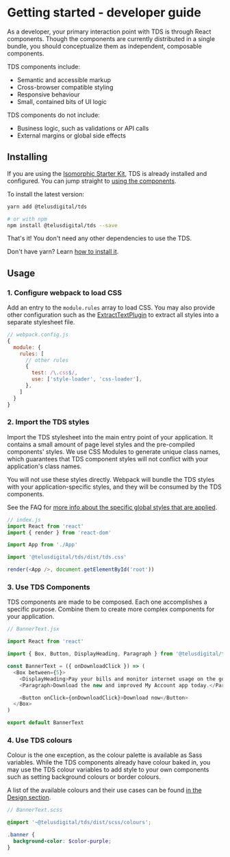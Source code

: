 # Getting started - developer guide

As a developer, your primary interaction point with TDS is through React components. Though the components are currently distributed in a single bundle, you should conceptualize them as independent, composable components.

TDS components include:

* Semantic and accessible markup
* Cross-browser compatible styling
* Responsive behaviour
* Small, contained bits of UI logic

TDS components do not include:

* Business logic, such as validations or API calls
* External margins or global side effects

## Installing

If you are using the [Isomorphic Starter Kit](https://github.com/telusdigital/telus-isomorphic-starter-kit), TDS is already installed and configured. You can jump straight to [using the components](#3-use-tds-components).

To install the latest version:

```sh
yarn add @telusdigital/tds

# or with npm
npm install @telusdigital/tds --save
```

That's it! You don't need any other dependencies to use the TDS.

Don't have yarn? Learn [how to install it](https://yarnpkg.com/en/docs/install).

## Usage

### 1. Configure webpack to load CSS

Add an entry to the `module.rules` array to load CSS. You may also provide other configuration such as the [ExtractTextPlugin](https://github.com/webpack-contrib/extract-text-webpack-plugin) to extract all styles into a separate stylesheet file.

```js
// webpack.config.js
{
  module: {
    rules: [
      // other rules
      {
        test: /\.css$/,
        use: ['style-loader', 'css-loader'],
      },
    ]
  }
}
```

### 2. Import the TDS styles

Import the TDS stylesheet into the main entry point of your application. It contains a small amount of page level styles and the pre-compiled components' styles. We use CSS Modules to generate unique class names, which guarantees that TDS component styles will not conflict with your application's class names.

You will not use these styles directly. Webpack will bundle the TDS styles with your application-specific styles, and they will be consumed by the TDS components.

See the FAQ for [more info about the specific global styles that are applied](../faq.md#what-global-styles-does-tds-set-on-the-page).

```js
// index.js
import React from 'react'
import { render } from 'react-dom'

import App from './App'

import '@telusdigital/tds/dist/tds.css'

render(<App />, document.getElementById('root'))
```

### 3. Use TDS Components

TDS components are made to be composed. Each one accomplishes a specific purpose. Combine them to create more complex components for your application.

```js
// BannerText.jsx

import React from 'react'

import { Box, Button, DisplayHeading, Paragraph } from '@telusdigital/tds'

const BannerText = ({ onDownloadClick }) => (
  <Box between={5}>
    <DisplayHeading>Pay your bills and monitor internet usage on the go</DisplayHeading>
    <Paragraph>Download the new and improved My Account app today.</Paragraph>

    <Button onClick={onDownloadClick}>Download now</Button>
  </Box>
)

export default BannerText
```

### 4. Use TDS colours

Colour is the one exception, as the colour palette is available as Sass variables. While the TDS components already have colour baked in, you may use the TDS colour variables to add style to your own components such as setting background colours or border colours.

A list of the available colours and their use cases can be found [in the Design section](../design/colour.md).

```scss
// BannerText.scss

@import '~@telusdigital/tds/dist/scss/colours';

.banner {
  background-color: $color-purple;
}
```
